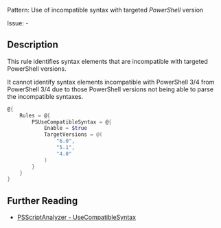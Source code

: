 Pattern: Use of incompatible syntax with targeted _PowerShell_ version

Issue: -

## Description

This rule identifies syntax elements that are incompatible with targeted PowerShell versions.

It cannot identify syntax elements incompatible with PowerShell 3/4 from PowerShell 3/4
due to those PowerShell versions not being able to parse the incompatible syntaxes.

```PowerShell
@{
    Rules = @{
        PSUseCompatibleSyntax = @{
            Enable = $true
            TargetVersions = @(
                "6.0",
                "5.1",
                "4.0"
            )
        }
    }
}
```

## Further Reading

* [PSScriptAnalyzer - UseCompatibleSyntax](https://github.com/PowerShell/PSScriptAnalyzer/tree/master/docs/Rules/UseCompatibleSyntax.md)